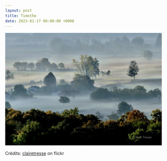 ```yaml
---
layout: post
title: Timothe
date: 2023-01-17 00:00:00 +0000
---
```


![Timothe](/images/2023-01-17.jpg)

Crédits: [clairetresse](https://www.flickr.com/people/clairetresse/) on flickr
